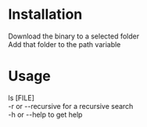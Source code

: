 # Installation
Download the binary to a selected folder<br/>
Add that folder to the path variable <br/>

# Usage
ls [FILE] <br/>
-r or --recursive for a recursive search <br/>
-h or --help to get help
